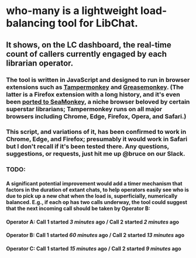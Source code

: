 # who-many is a lightweight load-balancing tool for LibChat.
## It shows, on the LC dashboard, the real-time count of callers currently engaged by each librarian operator.
### The tool is written in JavaScript and designed to run in browser extensions such as [Tampermonkey](https://www.tampermonkey.net/ "Tampermonkey downloads and user guides") and [Greasemonkey](https://addons.mozilla.org/en-US/firefox/addon/greasemonkey/ "Greasemonkey for Firefox"). (The latter is a Firefox extension with a long history, and it's even been [ported to SeaMonkey](https://openuserjs.org/about/Greasemonkey-Port-for-SeaMonkey "Greasemonkey for SeaMonkey, just for Mimi!"), a niche browser beloved by certain superstar librarians; Tampermonkey runs on all major browsers including Chrome, Edge, Firefox, Opera, and Safari.)

### This script, and variations of it, has been confirmed to work in Chrome, Edge, and Firefox; presumably it would work in Safari but I don't recall if it's been tested there. Any questions, suggestions, or requests, just hit me up @bruce on our Slack.

### TODO: 
#### A significant potential improvement would add a timer mechanism that factors in the duration of extant chats, to help operators easily see who is due to pick up a new chat when the load is, superficially, numerically balanced. E.g., if each op has two calls underway, the tool could suggest that the next incoming call should be taken by Operator B:
#### **Operator A:**  Call 1 started _3 minutes_ ago / Call 2 started _2 minutes_ ago
#### **Operator B:**  Call 1 started _60 minutes_ ago / Call 2 started _13 minutes_ ago
#### **Operator C:**  Call 1 started _15 minutes_ ago / Call 2 started _9 minutes_ ago
